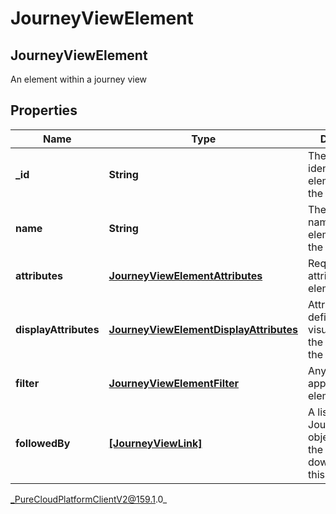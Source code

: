 # JourneyViewElement

## JourneyViewElement
An element within a journey view

## Properties

|Name | Type | Description | Notes|
|------------ | ------------- | ------------- | -------------|
| **_id** | **String** | The unique identifier of the element within the elements list | |
| **name** | **String** | The unique name of the element within the view | |
| **attributes** | [**JourneyViewElementAttributes**](JourneyViewElementAttributes) | Required attributes of the element | |
| **displayAttributes** | [**JourneyViewElementDisplayAttributes**](JourneyViewElementDisplayAttributes) | Attributes that defines the visualization of the element in the journey view | [optional] |
| **filter** | [**JourneyViewElementFilter**](JourneyViewElementFilter) | Any filters applied to this element | [optional] |
| **followedBy** | [**[JourneyViewLink]**](JourneyViewLink) | A list of JourneyViewLink objects, listing the elements downstream of this element | [optional] |



_PureCloudPlatformClientV2@159.1.0_
